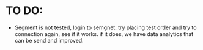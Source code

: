 # TO DO: 
- Segment is not tested, login to semgnet. try placing test order and try to connection again, see if it works. if it does, we have data analytics that can be send and improved. 
